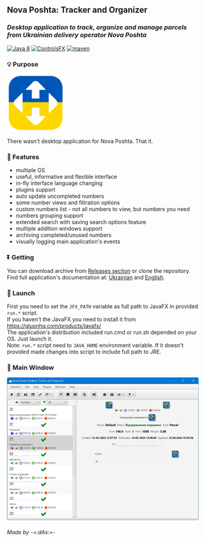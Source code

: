 ## Nova Poshta: Tracker and Organizer
### _Desktop application to track, organize and manage parcels from Ukrainian delivery operator Nova Poshta_

[![Java 8](https://img.shields.io/badge/Java-8-white)](https://www.java.com/) [![ControlsFX](https://img.shields.io/badge/controls-FX-66B2C4)](https://controlsfx.github.io) [![maven](https://img.shields.io/badge/maven-project-blue)](https://maven.apache.org/)



### 💡 Purpose
![Logo](help/images/app_logo.png)

There wasn't desktop application for Nova Poshta.
That it.
### 📃 Features
- multiple OS
- useful, informative and flexible interface
- in-fly interface language changing
- plugins support
- auto update uncompleted numbers
- some number views and filtration options
- custom numbers list - not all numbers to view, but numbers you need
- numbers grouping support
- extended search with saving search options feature
- multiple addition windows support
- archiving completed/unused numbers
- visually logging main application's events
### ⏬ Getting
You can download archive from [Releases section](https://github.com/anrydas/NovaPoshta/releases) or clone the repository.
Find full application's documentation at: [Ukrainian](help/uk/help.md) and [English](help/en/help.md).
### 🚀 Launch<a id='Launch'/>
First you need to set the `JFX_PATH` variable as full path to JavaFX in provided `run.*` script.<br/>
If you haven't the JavaFX you need to install it from https://gluonhq.com/products/javafx/<br/>
The application's distribution included run.cmd or run.sh depended on your OS. Just launch it.<br/>
Note: `run.*` script need to `JAVA_HOME` environment variable. If it doesn't provided made changes into script to include full path to JRE.
### 📜 Main Window<a id='MainWin'/>
![Main Window](help/images/main.png)

###### _Made by -=:dAs:=-_